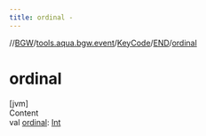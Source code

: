 ```yaml
---
title: ordinal -
---
```

//[BGW](../../../../index.md)/[tools.aqua.bgw.event](../../index.md)/[KeyCode](../index.md)/[END](index.md)/[ordinal](ordinal.md)



# ordinal  
[jvm]  
Content  
val [ordinal](ordinal.md): [Int](https://kotlinlang.org/api/latest/jvm/stdlib/kotlin/-int/index.html)  



